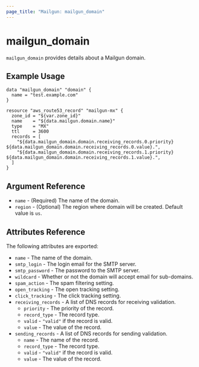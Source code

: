 ```yaml
---
page_title: "Mailgun: mailgun_domain"
---
```


# mailgun\_domain

`mailgun_domain` provides details about a Mailgun domain.

## Example Usage

```hcl
data "mailgun_domain" "domain" {
  name = "test.example.com"
}

resource "aws_route53_record" "mailgun-mx" {
  zone_id = "${var.zone_id}"
  name    = "${data.mailgun.domain.name}"
  type    = "MX"
  ttl     = 3600
  records = [
    "${data.mailgun_domain.domain.receiving_records.0.priority} ${data.mailgun_domain.domain.receiving_records.0.value}.",
    "${data.mailgun_domain.domain.receiving_records.1.priority} ${data.mailgun_domain.domain.receiving_records.1.value}.",
  ]
}
```

## Argument Reference

* `name` - (Required) The name of the domain.
* `region` - (Optional) The region where domain will be created. Default value is `us`.

## Attributes Reference

The following attributes are exported:

* `name` - The name of the domain.
* `smtp_login` - The login email for the SMTP server.
* `smtp_password` - The password to the SMTP server.
* `wildcard` - Whether or not the domain will accept email for sub-domains.
* `spam_action` - The spam filtering setting.
* `open_tracking` - The open tracking setting.
* `click_tracking` - The click tracking setting.
* `receiving_records` - A list of DNS records for receiving validation.
    * `priority` - The priority of the record.
    * `record_type` - The record type.
    * `valid` - `"valid"` if the record is valid.
    * `value` - The value of the record.
* `sending_records` - A list of DNS records for sending validation.
    * `name` - The name of the record.
    * `record_type` - The record type.
    * `valid` - `"valid"` if the record is valid.
    * `value` - The value of the record.